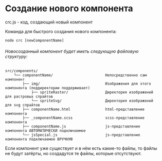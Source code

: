 # Создание нового компонента

crc.js - код, создающий новый компонент

Команда для быстрого создания нового компонента:

    node crc [newComponentName]

###### Новосозданный компонент будет иметь следующую файловую структуру:
    src/components/
        └── componentName/                        Непосредственно сам компонент
            ├── img/                              Изображения для этого компонента (поддиректории поддерживает)
                ├── spriteRaster/                 Директория изображений для растровых спрайтов
                └── spriteSvg/                    Директория изображений для svg спрайтов
            ├── componentName.html                html-представление компонента
            ├── _componentName.scss               scss-представление компонента
            ├── componentName.js                  js-представление компонента АВТОМАТИЧЕСКИ подключаемое
            └── jsSpecial.js                      js-представление компонента подключаемое ВРУЧНУЮ

Если компонент уже существует и в нём есть какие-то файлы, то файлы не будут затёрты, но создадутся те
 файлы, которые отсутствуют.
